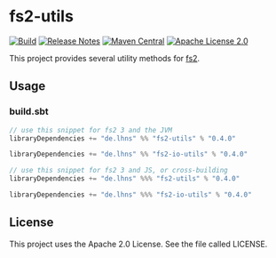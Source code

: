 # fs2-utils

[![Build](https://github.com/lhns/fs2-utils/workflows/build/badge.svg)](https://github.com/lhns/fs2-utils/actions?query=workflow%3Abuild)
[![Release Notes](https://img.shields.io/github/release/lhns/fs2-utils.svg?maxAge=3600)](https://github.com/lhns/fs2-utils/releases/latest)
[![Maven Central](https://img.shields.io/maven-central/v/de.lhns/fs2-utils_2.13)](https://search.maven.org/artifact/de.lhns/fs2-utils_2.13)
[![Apache License 2.0](https://img.shields.io/github/license/lhns/fs2-utils.svg?maxAge=3600)](https://www.apache.org/licenses/LICENSE-2.0)

This project provides several utility methods for [fs2](https://github.com/typelevel/fs2).

## Usage

### build.sbt

```sbt
// use this snippet for fs2 3 and the JVM
libraryDependencies += "de.lhns" %% "fs2-utils" % "0.4.0"

libraryDependencies += "de.lhns" %% "fs2-io-utils" % "0.4.0"

// use this snippet for fs2 3 and JS, or cross-building
libraryDependencies += "de.lhns" %%% "fs2-utils" % "0.4.0"

libraryDependencies += "de.lhns" %%% "fs2-io-utils" % "0.4.0"
```

## License

This project uses the Apache 2.0 License. See the file called LICENSE.
